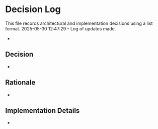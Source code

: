 # Decision Log

This file records architectural and implementation decisions using a list format.
2025-05-30 12:47:29 - Log of updates made.

*

## Decision

*

## Rationale 

*

## Implementation Details

*